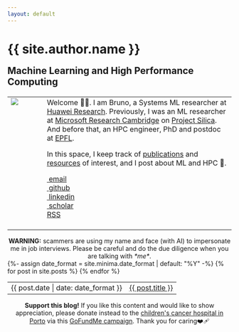 ```yaml
---
layout: default
---
```


<h1 class="post-title p-name" itemprop="name headline">{{ site.author.name }} </h1>

<h2 style='margin-top:0em; margin-bottom:1em'> Machine Learning and High Performance Computing</h2>

<table style='table-layout:fixed; border:none; border-collapse:collapse; cellspacing:0; cellpadding:0'>
<tr>

<td width="16%" style='border:none; vertical-align: top;'>
    <img src="{{site.photo}}"/>
</td>

<td style="border:none">
Welcome 👋🏽. I am Bruno, a Systems ML researcher at <a href="https://www.huawei.com/ch-en/corporate-information/local-states/">Huawei Research</a>. Previously, I was an ML researcher at <a href="https://www.microsoft.com/en-us/research/lab/microsoft-research-cambridge/">Microsoft Research Cambridge</a> on <a href="https://www.microsoft.com/en-us/research/project/project-silica/">Project Silica</a>. And before that, an HPC engineer, PhD and postdoc at <a href="https://www.epfl.ch/en/">EPFL</a>.

In this space, I keep track of <a href="{{ site.publications_permalink }}">publications</a> and <a href="{{ site.resources_permalink }}">resources</a> of interest, and I post about ML and HPC 🚀.

<!-- CSS of table defined in _includes/head.html -->
<div class="Rtable Rtable--5cols Rtable--collapse">
  <div class="Rtable-cell"> <a href="mailto:{{ site.author.email }}?subject=Hello"><i class="far fa-envelope" title="Email">&nbsp;</i>email</a> </div>
  <div class="Rtable-cell"> <a href="https://github.com/{{ site.github_username }}"><i class="fab fa-fw fa-github" >&nbsp;</i>github</a> </div>
  <div class="Rtable-cell"> <a href="https://www.linkedin.com/in/{{ site.linkedin_username }}"> <i class="fab fa-linkedin" >&nbsp;</i>linkedin</a> </div>
  <div class="Rtable-cell"> <a href="{{ site.google_scholar }}"> <i class="ai ai-google-scholar ai-1x" title="Google Scholar">&nbsp;</i>scholar</a> </div>
  <div class="Rtable-cell"> <a href="{{ "/feed.xml" | relative_url }}"><i class="fas fa-fw fa-rss" ></i>RSS</a></div>
</div>

<br/>
</td>
</tr>
</table> 

<center> <div class="info-warning"> <strong>WARNING:</strong> scammers are using my name and face (with AI) to impersonate me in job interviews. Please be careful and do the due diligence when you are talking with <i>*me*</i>.</div> </center>

<table style='border:none; border-collapse:collapse; cellspacing:0; cellpadding:0'>
{%- assign date_format = site.minima.date_format | default: "%Y" -%}
{% for post in site.posts %}
<tr>
<td class="align-top" style="border:none">
{{ post.date | date: date_format }}
</td>
<td class="align-top" style="border:none">
<a href="{{ post.url }}">{{ post.title }}</a>
</td>
</tr>
{% endfor %}
</table>


<center>
<div class="info-panel">
<strong>Support this blog!</strong> If you like this content and would like to show appreciation, please donate instead to the <a href="https://ipoporto.pt/en/eu-doente/clinicas/">children's cancer hospital in Porto</a> via this <a href="https://www.gofundme.com/f/support-the-childrens-cancer-hospital-in-porto">GoFundMe campaign</a>. Thank you for caring❤️‍🩹
</div>
</center>


